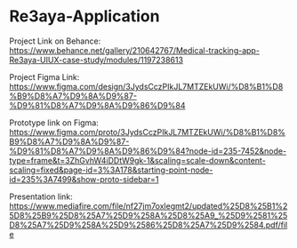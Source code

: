 # Re3aya-Application
Project Link on Behance: https://www.behance.net/gallery/210642767/Medical-tracking-app-Re3aya-UIUX-case-study/modules/1197238613

Project Figma Link: https://www.figma.com/design/3JydsCczPIkJL7MTZEkUWi/%D8%B1%D8%B9%D8%A7%D9%8A%D9%87-%D9%81%D8%A7%D9%8A%D9%86%D9%84

Prototype link on Figma: https://www.figma.com/proto/3JydsCczPIkJL7MTZEkUWi/%D8%B1%D8%B9%D8%A7%D9%8A%D9%87-%D9%81%D8%A7%D9%8A%D9%86%D9%84?node-id=235-7452&node-type=frame&t=3ZhGvhW4iDDtW9gk-1&scaling=scale-down&content-scaling=fixed&page-id=3%3A178&starting-point-node-id=235%3A7499&show-proto-sidebar=1

Presentation link: https://www.mediafire.com/file/nf27jm7oxlegmt2/updated%25D8%25B1%25D8%25B9%25D8%25A7%25D9%258A%25D8%25A9_%25D9%2581%25D8%25A7%25D9%258A%25D9%2586%25D8%25A7%25D9%2584.pdf/file
